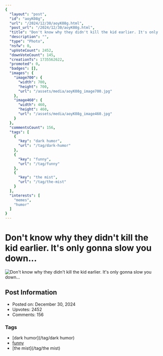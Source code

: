 ```yaml
---
{
  "layout": "post",
  "id": "aoyK08g",
  "url": "/2024/12/30/aoyK08g.html",
  "post_url": "/2024/12/30/aoyK08g.html",
  "title": "Don't know why they didn't kill the kid earlier. It's only gonna slow you down...",
  "description": "",
  "type": "Photo",
  "nsfw": 0,
  "upVoteCount": 2452,
  "downVoteCount": 145,
  "creationTs": 1735562622,
  "promoted": 0,
  "badges": [],
  "images": {
    "image700": {
      "width": 700,
      "height": 700,
      "url": "/assets/media/aoyK08g_image700.jpg"
    },
    "image460": {
      "width": 460,
      "height": 460,
      "url": "/assets/media/aoyK08g_image460.jpg"
    }
  },
  "commentsCount": 156,
  "tags": [
    {
      "key": "dark humor",
      "url": "/tag/dark-humor"
    },
    {
      "key": "funny",
      "url": "/tag/funny"
    },
    {
      "key": "the mist",
      "url": "/tag/the-mist"
    }
  ],
  "interests": [
    "memes",
    "humor"
  ]
}
---
```


# Don't know why they didn't kill the kid earlier. It's only gonna slow you down...

![Don't know why they didn't kill the kid earlier. It's only gonna slow you down...](/assets/media/aoyK08g_image700.jpg)

## Post Information

- Posted on: December 30, 2024
- Upvotes: 2452
- Comments: 156

### Tags

- [dark humor](/tag/dark humor)
- [funny](/tag/funny)
- [the mist](/tag/the mist)
